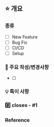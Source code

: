 ## ⭐ 개요

### 종류

- [ ] New Feature
- [ ] Bug Fix
- [ ] CI/CD
- [ ] Setup

### 📑 주요 작성/변경사항

- [ ]

### 💡 특이 사항

### #️⃣ closes - #1

### Reference
